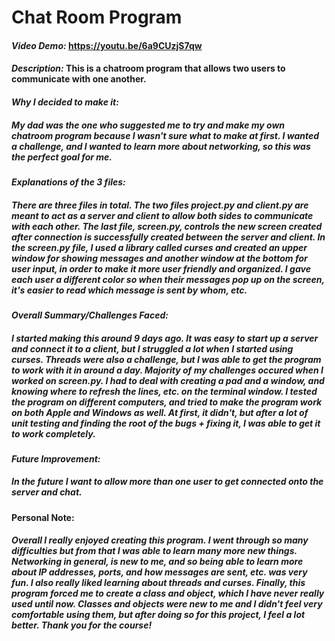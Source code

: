 # Chat Room Program

#### *Video Demo:* https://youtu.be/6a9CUzjS7qw
#### *Description:* This is a chatroom program that allows two users to communicate with one another.

#### *Why I decided to make it:*
##### My dad was the one who suggested me to try and make my own chatroom program because I wasn't sure what to make at first. I wanted a challenge, and I wanted to learn more about networking, so this was the perfect goal for me.

#### *Explanations of the 3 files:*
##### There are three files in total. The two files project.py and client.py are meant to act as a server and client to allow both sides to communicate with each other. The last file, screen.py, controls the new screen created after connection is successfully created between the server and client. In the screen.py file, I used a library called curses and created an upper window for showing messages and another window at the bottom for user input, in order to make it more user friendly and organized. I gave each user a different color so when their messages pop up on the screen, it's easier to read which message is sent by whom, etc.

#### *Overall Summary/Challenges Faced:*
##### I started making this around 9 days ago. It was easy to start up a server and connect it to a client, but I struggled a lot when I started using curses. Threads were also a challenge, but I was able to get the program to work with it in around a day. Majority of my challenges occured when I worked on screen.py. I had to deal with creating a pad and a window, and knowing where to refresh the lines, etc. on the terminal window. I tested the program on different computers, and tried to make the program work on both Apple and Windows as well. At first, it didn't, but after a lot of unit testing and finding the root of the bugs + fixing it, I was able to get it to work completely.

#### *Future Improvement:*
##### In the future I want to allow more than one user to get connected onto the server and chat.

#### Personal Note:
##### Overall I really enjoyed creating this program. I went through so many difficulties but from that I was able to learn many more new things. Networking in general, is new to me, and so being able to learn more about IP addresses, ports, and how messages are sent, etc. was very fun. I also really liked learning about threads and curses. Finally, this program forced me to create a class and object, which I have never really used until now. Classes and objects were new to me and I didn't feel very comfortable using them, but after doing so for this project, I feel a lot better. Thank you for the course!
